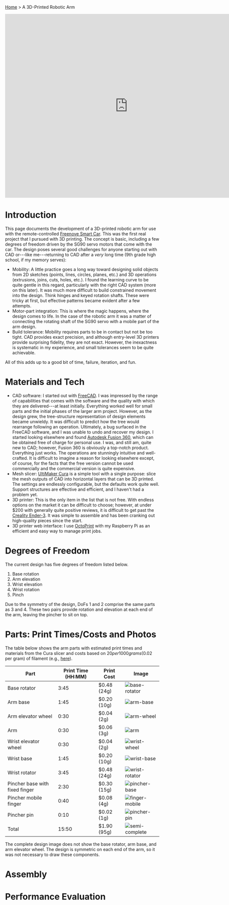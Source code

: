 [Home](index.md) > A 3D-Printed Robotic Arm 

<iframe src="https://gmail3021534.autodesk360.com/shares/public/SH35dfcQT936092f0e4344f64dd3dcf58a6f?mode=embed" width="800" height="600" allowfullscreen="true" webkitallowfullscreen="true" mozallowfullscreen="true"  frameborder="0"></iframe>

# Introduction

This page documents the development of a 3D-printed robotic arm for use with the remote-controlled 
[Freenove Smart Car](smart-car.md). This was the first real project that I pursued with 3D printing. The concept is 
basic, including a few degrees of freedom driven by the SG90 servo motors that come with the car. The design poses 
several good challenges for anyone starting out with CAD or---like me---returning to CAD after a _very_ long time (9th 
grade high school, if my memory serves):

* Mobility:  A little practice goes a long way toward designing solid objects from 2D sketches (points, lines, circles, 
planes, etc.) and 3D operations (extrusions, joins, cuts, holes, etc.). I found the learning curve to be quite gentle in 
this regard, particularly with the right CAD system (more on this later). It was much more difficult to build 
constrained movement into the design. Think hinges and keyed rotation shafts. These were tricky at first, but effective 
patterns became evident after a few attempts.
* Motor-part integration:  This is where the magic happens, where the design comes to life. In the case of the robotic
arm it was a matter of connecting the rotating shaft of the SG90 servo with a mobile part of the arm design.
* Build tolerance:  Mobility requires parts to be in contact but not be too tight. CAD provides exact precision, and 
although entry-level 3D printers provide surprising fidelity, they are not exact. However, the inexactness is systematic 
in my experience, and small tolerances seem to be quite achievable.

All of this adds up to a good bit of time, failure, iteration, and fun.  

# Materials and Tech

* CAD software:  I started out with [FreeCAD](https://www.freecadweb.org/). I was impressed by the range of capabilities 
that comes with the software and the quality with which they are delivered---at least initially. Everything worked well 
for small parts and the initial phases of the larger arm project. However, as the design grew, the tree-structure 
representation of design elements became unwieldy. It was difficult to predict how the tree would rearrange following
an operation. Ultimately, a bug surfaced in the FreeCAD software, and I was unable to undo and recover my design. I 
started looking elsewhere and found [Autodesk Fusion 360](https://www.autodesk.com/products/fusion-360/personal), which 
can be obtained free of charge for personal use. I was, and still am, quite new to CAD; however, Fusion 360 is obviously 
a top-notch product. Everything just works. The operations are stunningly intuitive and well-crafted. It is difficult to 
imagine a reason for looking elsewhere except, of course, for the facts that the free version cannot be used 
commercially and the commercial version is quite expensive.
* Mesh slicer:  [UltiMaker Cura](https://ultimaker.com/software/ultimaker-cura) is a simple tool with a single purpose:
slice the mesh outputs of CAD into horizontal layers that can be 3D printed. The settings are endlessly configurable, 
but the defaults work quite well. Support structures are effective and efficient, and I haven't had a problem yet.
* 3D printer:  This is the only item in the list that is not free. With endless options on the market it can be 
difficult to choose; however, at under $200 with generally quite positive reviews, it is difficult to get past the
[Creality Ender-3](https://www.creality.com/products/ender-3-3d-printer). It was simple to assemble and has been 
cranking out high-quality pieces since the start.
* 3D printer web interface:  I use [OctoPrint](https://octoprint.org) with my Raspberry Pi as an efficient and easy way
to manage print jobs.

# Degrees of Freedom

The current design has five degrees of freedom listed below.

1. Base rotation
2. Arm elevation
3. Wrist elevation 
4. Wrist rotation
5. Pinch

Due to the symmetry of the design, DoFs 1 and 2 comprise the same parts as 3 and 4. These two pairs provide rotation and 
elevation at each end of the arm, leaving the pincher to sit on top. 

# Parts:  Print Times/Costs and Photos 

The table below shows the arm parts with estimated print times and materials from the Cura slicer and costs based on $20 
per 1000 grams ($0.02 per gram) of filament
(e.g., [here](https://www.amazon.com/Polymaker-PolyTerra-Bioplastic-Printing-Filament/dp/B08QN5FQX7/)).

| Part                           | Print Time (HH:MM) | Print Cost  | Image                                          |
|--------------------------------|--------------------|-------------|------------------------------------------------|
| Base rotator                   | 3:45               | $0.48 (24g) | ![base-rotator](arm-parts/rotator.png)         |
| Arm base                       | 1:45               | $0.20 (10g) | ![arm-base](arm-parts/arm-base.png)            |
| Arm elevator wheel             | 0:30               | $0.04 (2g)  | ![arm-wheel](arm-parts/wheel.png)              |
| Arm                            | 0:30               | $0.06 (3g)  | ![arm](arm-parts/arm.png)                      |
| Wrist elevator wheel           | 0:30               | $0.04 (2g)  | ![wrist-wheel](arm-parts/wheel.png)            | 
| Wrist base                     | 1:45               | $0.20 (10g) | ![wrist-base](arm-parts/arm-base.png)          |
| Wrist rotator                  | 3:45               | $0.48 (24g) | ![wrist-rotator](arm-parts/rotator.png)        | 
| Pincher base with fixed finger | 2:30               | $0.30 (15g) | ![pincher-base](arm-parts/pincher-base.png)    |
| Pincher mobile finger          | 0:40               | $0.08 (4g)  | ![finger-mobile](arm-parts/pincher-mobile.png) |
| Pincher pin                    | 0:10               | $0.02 (1g)  | ![pincher-pin](arm-parts/pincher-pin.png)      | 
| Total                          | 15:50              | $1.90 (95g) | ![semi-complete](arm-parts/semi-complete.png)  |                 

The complete design image does not show the base rotator, arm base, and arm elevator wheel. The design is symmetric on
each end of the arm, so it was not necessary to draw these components.

# Assembly

# Performance Evaluation
